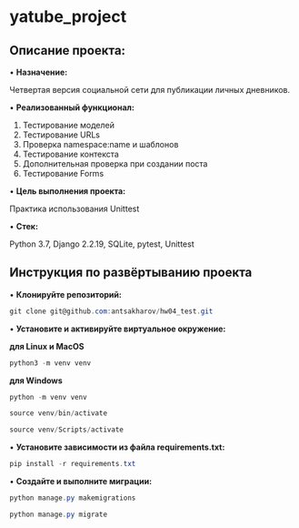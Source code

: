 # yatube_project

## Описание проекта: 

•	**Назначение:** 

Четвертая версия социальной сети для публикации личных дневников. 

•	**Реализованный функционал:** 

1. Тестирование моделей
2. Тестирование URLs
3. Проверка namespace:name и шаблонов
4. Тестирование контекста
5. Дополнительная проверка при создании поста
6. Тестирование Forms

•	**Цель выполнения проекта:**

Практика использования Unittest

•	**Стек:**

Python 3.7, Django 2.2.19, SQLite, pytest, Unittest

## Инструкция по развёртыванию проекта

•	**Клонируйте репозиторий:**

```csharp 
git clone git@github.com:antsakharov/hw04_test.git
```

•	**Установите и активируйте виртуальное окружение:**

**для Linux и MacOS**

```csharp 
python3 -m venv venv
```

**для Windows**

```csharp 
python -m venv venv
```

```csharp 
source venv/bin/activate
```

```csharp 
source venv/Scripts/activate
```

•	**Установите зависимости из файла requirements.txt:**

```csharp 
pip install -r requirements.txt
```
•	**Создайте и выполните миграции:**

```csharp 
python manage.py makemigrations
```

```csharp 
python manage.py migrate
```


